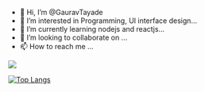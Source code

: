 - 👋 Hi, I’m @GauravTayade
- 👀 I’m interested in Programming, UI interface design...
- 🌱 I’m currently learning nodejs and reactjs...
- 💞️ I’m looking to collaborate on ...
- 📫 How to reach me ...

<!---
GauravTayade/GauravTayade is a ✨ special ✨ repository because its `README.md` (this file) appears on your GitHub profile.
You can click the Preview link to take a look at your changes.
--->
<img src="[![Anurag's GitHub stats](https://github-readme-stats.vercel.app/api?username=gauravtayade&show_icons=true&theme=radical)](https://github.com/gauravtayade/github-readme-stats)"/>

[![Top Langs](https://github-readme-stats.vercel.app/api/top-langs/?username=gauravtayade)](https://github.com/gauravtayade/github-readme-stats)

